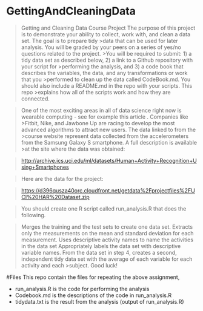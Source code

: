 # GettingAndCleaningData

>Getting and Cleaning Data Course Project
>The purpose of this project is to demonstrate your ability to collect, work with, and clean a data set. The goal is to prepare tidy >data that can be used for later analysis. You will be graded by your peers on a series of yes/no questions related to the project. >You will be required to submit: 1) a tidy data set as described below, 2) a link to a Github repository with your script for >performing the analysis, and 3) a code book that describes the variables, the data, and any transformations or work that you >performed to clean up the data called CodeBook.md. You should also include a README.md in the repo with your scripts. This repo >explains how all of the scripts work and how they are connected.

>One of the most exciting areas in all of data science right now is wearable computing - see for example this article . Companies like >Fitbit, Nike, and Jawbone Up are racing to develop the most advanced algorithms to attract new users. The data linked to from the >course website represent data collected from the accelerometers from the Samsung Galaxy S smartphone. A full description is available >at the site where the data was obtained:

>http://archive.ics.uci.edu/ml/datasets/Human+Activity+Recognition+Using+Smartphones

>Here are the data for the project:

>https://d396qusza40orc.cloudfront.net/getdata%2Fprojectfiles%2FUCI%20HAR%20Dataset.zip

>You should create one R script called run_analysis.R that does the following.

>Merges the training and the test sets to create one data set.
>Extracts only the measurements on the mean and standard deviation for each measurement.
>Uses descriptive activity names to name the activities in the data set
>Appropriately labels the data set with descriptive variable names.
>From the data set in step 4, creates a second, independent tidy data set with the average of each variable for each activity and each >subject.
>Good luck!

#Files
This repo contain the files for repeating the above assignment, 
* run_analysis.R is the code for performing the analysis 
* Codebook.md is the descriptions of the code in run_analysis.R
* tidydata.txt is the result from the analysis (output of run_analysis.R)


